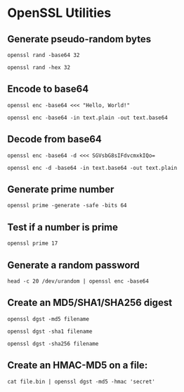 # OpenSSL Utilities
## Generate pseudo-random bytes
```shell
openssl rand -base64 32
```

```shell
openssl rand -hex 32
```

## Encode to base64
```shell
openssl enc -base64 <<< "Hello, World!"
```

```shell
openssl enc -base64 -in text.plain -out text.base64
```

## Decode from base64
```shell
openssl enc -base64 -d <<< SGVsbG8sIFdvcmxkIQo=
```

```shell
openssl enc -d -base64 -in text.base64 -out text.plain
```

## Generate prime number
```shell
openssl prime -generate -safe -bits 64
```

## Test if a number is prime
```shell
openssl prime 17
```

## Generate a random password
```shell
head -c 20 /dev/urandom | openssl enc -base64
```

## Create an MD5/SHA1/SHA256 digest
```shell
openssl dgst -md5 filename
```

```shell
openssl dgst -sha1 filename
```

```shell
openssl dgst -sha256 filename
```

## Create an HMAC-MD5 on a file:
```shell
cat file.bin | openssl dgst -md5 -hmac 'secret'
```
